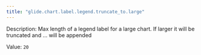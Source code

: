 ```yaml
---
title: "glide.chart.label.legend.truncate_to.large"
---
```


Description: Max length of a legend label for a large chart. If larger it will be truncated and ... will be appended

Value: `20`
